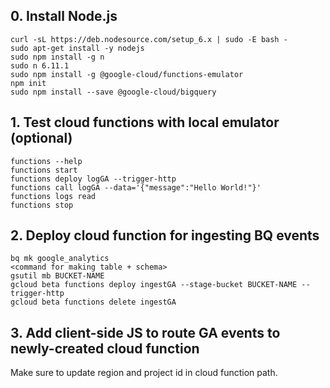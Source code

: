 ## 0. Install Node.js
```
curl -sL https://deb.nodesource.com/setup_6.x | sudo -E bash -
sudo apt-get install -y nodejs
sudo npm install -g n
sudo n 6.11.1
sudo npm install -g @google-cloud/functions-emulator
npm init
sudo npm install --save @google-cloud/bigquery
```

## 1. Test cloud functions with local emulator (optional)
```
functions --help
functions start
functions deploy logGA --trigger-http
functions call logGA --data='{"message":"Hello World!"}'
functions logs read
functions stop
```

## 2. Deploy cloud function for ingesting BQ events
```
bq mk google_analytics
<command for making table + schema>
gsutil mb BUCKET-NAME
gcloud beta functions deploy ingestGA --stage-bucket BUCKET-NAME --trigger-http
gcloud beta functions delete ingestGA
```

## 3. Add client-side JS to route GA events to newly-created cloud function

Make sure to update region and project id in cloud function path.
